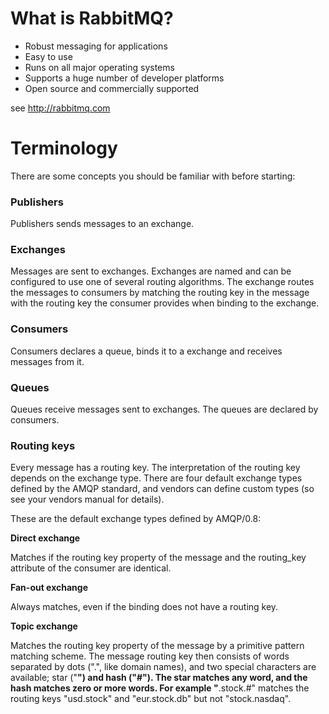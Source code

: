 # What is RabbitMQ? #
  * Robust messaging for applications
  * Easy to use
  * Runs on all major operating systems
  * Supports a huge number of developer platforms
  * Open source and commercially supported

see http://rabbitmq.com

# Terminology #

There are some concepts you should be familiar with before starting:

### Publishers ###

Publishers sends messages to an exchange.

### Exchanges ###

Messages are sent to exchanges. Exchanges are named and can be configured to use one of several routing algorithms. The exchange routes the messages to consumers by matching the routing key in the message with the routing key the consumer provides when binding to the exchange.

### Consumers ###

Consumers declares a queue, binds it to a exchange and receives messages from it.

### Queues ###

Queues receive messages sent to exchanges. The queues are declared by consumers.

### Routing keys ###

Every message has a routing key. The interpretation of the routing key depends on the exchange type. There are four default exchange types defined by the AMQP standard, and vendors can define custom types (so see your vendors manual for details).

These are the default exchange types defined by AMQP/0.8:

**Direct exchange**

Matches if the routing key property of the message and the routing\_key attribute of the consumer are identical.

**Fan-out exchange**

Always matches, even if the binding does not have a routing key.

**Topic exchange**

Matches the routing key property of the message by a primitive pattern matching scheme. The message routing key then consists of words separated by dots (".", like domain names), and two special characters are available; star ("**") and hash ("#"). The star matches any word, and the hash matches zero or more words. For example "**.stock.#" matches the routing keys "usd.stock" and "eur.stock.db" but not "stock.nasdaq".